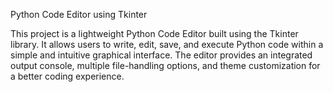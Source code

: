 Python Code Editor using Tkinter

This project is a lightweight Python Code Editor built using the Tkinter library. It allows users to write, edit, save, and execute Python code within a simple and intuitive graphical interface. The editor provides an integrated output console, multiple file-handling options, and theme customization for a better coding experience.
